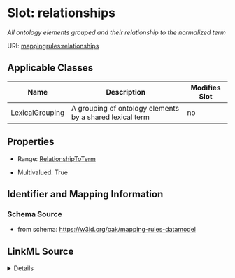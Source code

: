 # Slot: relationships


_All ontology elements grouped and their relationship to the normalized term_



URI: [mappingrules:relationships](https://w3id.org/oak/mapping-rules-datamodel/relationships)



<!-- no inheritance hierarchy -->




## Applicable Classes

| Name | Description | Modifies Slot |
| --- | --- | --- |
[LexicalGrouping](LexicalGrouping.md) | A grouping of ontology elements by a shared lexical term |  no  |







## Properties

* Range: [RelationshipToTerm](RelationshipToTerm.md)

* Multivalued: True





## Identifier and Mapping Information







### Schema Source


* from schema: https://w3id.org/oak/mapping-rules-datamodel




## LinkML Source

<details>
```yaml
name: relationships
description: All ontology elements grouped and their relationship to the normalized
  term
from_schema: https://w3id.org/oak/mapping-rules-datamodel
rank: 1000
multivalued: true
alias: relationships
owner: LexicalGrouping
domain_of:
- LexicalGrouping
range: RelationshipToTerm

```
</details>